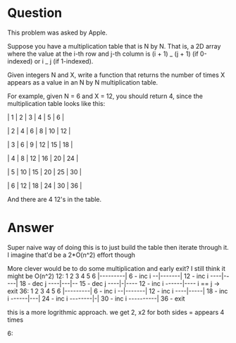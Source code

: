 # Question

This problem was asked by Apple.

Suppose you have a multiplication table that is N by N. That is, a 2D array where the value at the i-th row and j-th column is (i + 1) _ (j + 1) (if 0-indexed) or i _ j (if 1-indexed).

Given integers N and X, write a function that returns the number of times X appears as a value in an N by N multiplication table.

For example, given N = 6 and X = 12, you should return 4, since the multiplication table looks like this:

| 1 | 2 | 3 | 4 | 5 | 6 |

| 2 | 4 | 6 | 8 | 10 | 12 |

| 3 | 6 | 9 | 12 | 15 | 18 |

| 4 | 8 | 12 | 16 | 20 | 24 |

| 5 | 10 | 15 | 20 | 25 | 30 |

| 6 | 12 | 18 | 24 | 30 | 36 |

And there are 4 12's in the table.

# Answer

Super naive way of doing this is to just build the table then iterate through it. I imagine that'd be a 2\*O(n^2) effort though

More clever would be to do some multiplication and early exit? I still think it might be O(n^2)
12:
1 2 3 4 5 6
|---------| 6 - inc i
--|-------| 12 - inc i
----|-----| 18 - dec j
----|---|-- 15 - dec j
----|-|---- 12 - inc i
------|---- i == j -> exit
36:
1 2 3 4 5 6
|---------| 6 - inc i
--|-------| 12 - inc i
----|-----| 18 - inc i
------|---| 24 - inc i
--------|-| 30 - inc i
----------| 36 - exit

this is a more logrithmic approach. we get 2, x2 for both sides = appears 4 times

6:
